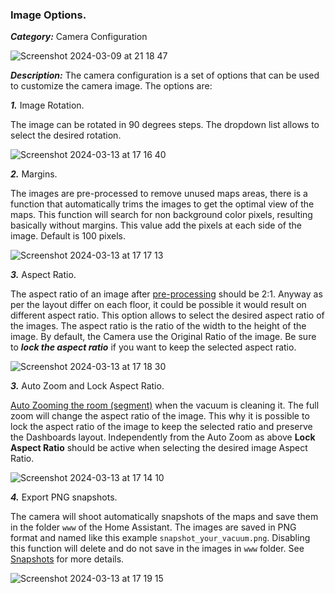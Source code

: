 ### Image Options.

***Category:*** Camera Configuration

![Screenshot 2024-03-09 at 21 18 47](https://github.com/sca075/valetudo_vacuum_camera/assets/82227818/02787561-6c1b-4db7-9960-fd8f3e911161)

***Description:*** The camera configuration is a set of options that can be used to customize the camera image. The
options are:

***1.*** Image Rotation.

The image can be rotated in 90 degrees steps. The dropdown list allows to select the desired rotation.

![Screenshot 2024-03-13 at 17 16 40](https://github.com/sca075/valetudo_vacuum_camera/assets/82227818/8e1a9716-de6e-4f8f-bb66-fdb9c6ad8834)

***2.*** Margins.

The images are pre-processed to remove unused maps areas, there is a function that automatically trims the images to get
the optimal view of the maps. This function will search for non background color pixels, resulting basically without
margins. This value add the pixels at each side of the image. Default is 100 pixels.

![Screenshot 2024-03-13 at 17 17 13](https://github.com/sca075/valetudo_vacuum_camera/assets/82227818/e228fc96-8e95-4be9-af9e-b21a259e8289)

***3.*** Aspect Ratio.

The aspect ratio of an image after [pre-processing](https://github.com/sca075/valetudo_vacuum_camera/blob/main/docs/croping_trimming.md)  should be 2:1. Anyway as per the layout
differ on each floor, it could be possible it would result on different aspect ratio. This option allows to select the
desired aspect ratio of the images. The aspect ratio is the ratio of the width to the height of the image.
By default, the Camera use the Original Ratio of the image.
Be sure to **_lock the aspect ratio_**  if you want to keep the selected aspect ratio.

![Screenshot 2024-03-13 at 17 18 30](https://github.com/sca075/valetudo_vacuum_camera/assets/82227818/016e4282-2d4a-4cee-a4b7-b3dbf8558898)

***3.*** Auto Zoom and Lock Aspect Ratio.

[Auto Zooming the room (segment)](
https://github.com/sca075/valetudo_vacuum_camera/blob/main/docs/auto_zoom.md) when the vacuum is cleaning it. The full zoom will change the
aspect ratio of the image. This why it is possible to lock the aspect ratio of the image to keep the selected ratio and
preserve the Dashboards layout.
Independently from the Auto Zoom as above **Lock Aspect Ratio** should be active when selecting the desired image Aspect
Ratio.

![Screenshot 2024-03-13 at 17 14 10](https://github.com/sca075/valetudo_vacuum_camera/assets/82227818/fb283c47-12e3-42db-b86e-47f3d0f77efa)

***4.*** Export PNG snapshots.

The camera will shoot automatically snapshots of the maps and save them in the folder `www` of the Home Assistant. The
images are saved in PNG format and named like this example `snapshot_your_vacuum.png`. Disabling this function will
delete and do not save in the images in `www` folder. See [Snapshots](https://github.com/sca075/valetudo_vacuum_camera/blob/main/docs/docs/snapshots.md) for more details.

![Screenshot 2024-03-13 at 17 19 15](https://github.com/sca075/valetudo_vacuum_camera/assets/82227818/52a47822-9588-4a8d-9d7f-adaf1a6e2f90)

